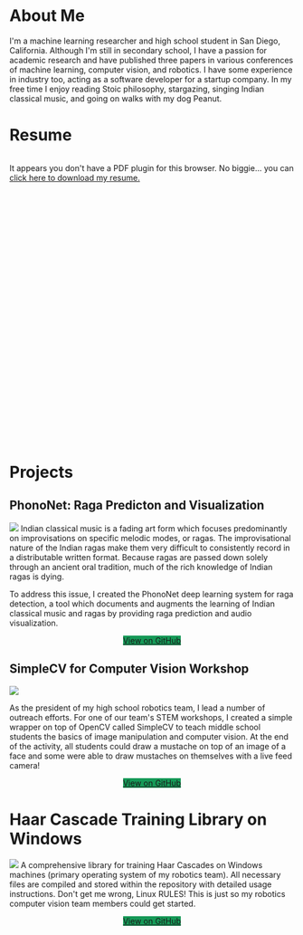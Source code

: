 # About Me
I'm a machine learning researcher and high school student in San Diego, California. Although I'm still in secondary school, I have a passion for academic research and have published three papers in various conferences of machine learning, computer vision, and robotics. I have some experience in industry too, acting as a software developer for a startup company. In my free time I enjoy reading Stoic philosophy, stargazing, singing Indian classical music, and going on walks with my dog Peanut.

# Resume
<div style="width:100%; padding-bottom:100%; position:relative;">
<object data="/Resume.pdf" type="application/pdf" width="100%" height="100%" style="position: absolute; top: 0; bottom: 0; left: 0; right: 0;">
    <p>It appears you don't have a PDF plugin for this browser.
        No biggie... you can <a href="/Resume.pdf">click here to
            download my resume.</a></p>
</object>
</div>

# Projects

## PhonoNet: Raga Predicton and Visualization
![](https://lh3.googleusercontent.com/EoNKE8b7FQkCOBxHxmXUZAptZm1AKS01fHUyQ6umVR6KwQJmx7ArXIcu0laCecf2NDjIsiMg6wdAlQ5qnm5lR0D8P48zKcUFMjYNOSK5-qEa-AHq76_lU_TfHUmD-Co01KN433zX8M-I3r0yjxbFQnWc0sEmXt6ZjMjuQ-M4u6GsObNdSL_LkgbuTzZB9i9PgOV_kTPvfaSx8tjwD2OIUaM4PVBD2WJqwchdg34AUBlmokizuNChHHMc0QGOPdmkfWjhPNUHo5xfm8uUR0PFz3IbnmBkeKAFI8Vq4mW_P10AO_4XYTrXBlG6fA4blyjLrBwCdiL91Nd62KWF91Z4Z3maWxIlMjU-5eNnEN0N2T_j5zrFHX2kY38OdnRh23Vv4atfMHgoZFs88JLoHPlzIYNWHvibcDqS1etbF1uc038WedRjVu6rTYCe-2MKSSAtCamACTHhXmg50Uc2XWFuWKlvuVjfGFJY8bVCb2sO2oyy-fMmsMKypH2lrhYfd3v5VVRfnsCe2yQXbcdYPJOGPlD9KSWqoqMXLFww0nj8V8GcECFsas7vmS7NpDoeHHPIkDdo3fZW_dCoTWD1ZbP-ijKCBq80YWPwdLsZNyEs8gj7caCoKAIjL2OuYyC4Jg4bZ17CIUpIfORnneqyBBjN92L7YmxtLWp0=w1442-h920-no?style=centerme)
Indian classical music is a fading art form which focuses predominantly on improvisations on specific melodic modes, or ragas. The improvisational nature of the Indian ragas make them very difficult to consistently record in a distributable written format. Because ragas are passed down solely through an ancient oral tradition, much of the rich knowledge of Indian ragas is dying. 

To address this issue, I created the PhonoNet deep learning system for raga detection, a tool which documents and augments the learning of Indian classical music and ragas by providing raga prediction and audio visualization. 

<center>
<a href="https://github.com/sauhaardac/RagaAnalyzer" class="btn" style="background-color: #159957;">View on GitHub</a>
</center>

## SimpleCV for Computer Vision Workshop
![](https://lh3.googleusercontent.com/s5z0n2HKKlqkr2exDPA87TXgrasopPftNlaqIk7ynclknQxLOvWd28imjhmKA2xkRPnuJU85d1Jd_CCHz6_a7f3XVl2rPnuj3b4-qSAHfRuFyAnw7TDmDcTuKvmpAjT7ka5A-SEvPxBY4aVF33ZkjUuq4yGly7oBv3aucN2eSR24wo51w4RMHlct3qbBif5iRTD8GkILEbe4YLtEifDTNHrigo6Ksi4H-QUimU2nmqin2IeVkp0u318VqK1haLvKtMc65cI_gs_i7aIJVqS3IkJunyCW_YQsXTrQyFdkVpmV3rSVn5mTRhRNS8wFH0PqAzdVs0n2JDo439m-jnDdCzsiezfxqjoizLFRJZ8pGbG_bHdekTgOGOdsM9k8tJIBjsw5cZ0kiRGPcS5jquNGUbfkgctN8oCwtRVg8J3DyaXHD2DMqUwzEbWL5Dfm8wTjL7bB45sEKnzCt0vHtkdAtoQb51yq7oYnbe7iThstb5H5d1PZKlRtdOj1iDPRCiD6hlYRFGj3Mg8VmzIDvTVLlGBmlSMRFZKUhFxr8QTu8BPpZ9Wcqreg-cSkjjBkSfyEe6uyw6aIp4EKuAGqujzi38TEmnDLidkBxp8P11rTmsZ2VLFPeKL3Y22NOQUY4Hpksdjci45Nok69FYRjIMRdecdVInbIMCWx=w287-h380-no?style=centerme)

As the president of my high school robotics team, I lead a number of outreach efforts. For one of our team's STEM workshops, I created a simple wrapper on top of OpenCV called SimpleCV to teach middle school students the basics of image manipulation and computer vision. At the end of the activity, all students could draw a mustache on top of an image of a face and some were able to draw mustaches on themselves with a live feed camera!

<center>
<a href="https://github.com/sauhaardac/A-New-Vision-Workshop" class="btn" style="background-color: #159957;">View on GitHub</a>
</center>

# Haar Cascade Training Library on Windows
![](https://camo.githubusercontent.com/6c87033af321b0c113ac6436e015b655d42d7f5c/68747470733a2f2f6c68332e676f6f676c6575736572636f6e74656e742e636f6d2f2d357475746154415843586f2f562d3748737775644d55492f41414141414141414a66492f32723742324a2d50474a3871503759526f6b626c7876354f6a4e6a32566c774867434c63422f73302f696d6167652e706e67)
A comprehensive library for training Haar Cascades on Windows machines (primary operating system of my robotics team). All necessary files are compiled and stored within the repository with detailed usage instructions. Don't get me wrong, Linux RULES! This is just so my robotics computer vision team members could get started.

<center>
<a href="https://github.com/sauhaardac/Haar-Training" class="btn" style="background-color: #159957;">View on GitHub</a>
</center>
